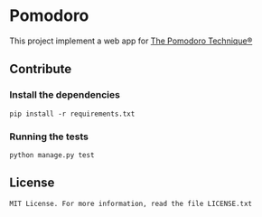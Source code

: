 # Pomodoro

This project implement a web app for [The Pomodoro Technique®](http://www.pomodorotechnique.com)

## Contribute

### Install the dependencies

    pip install -r requirements.txt

### Running the tests

    python manage.py test

## License

	MIT License. For more information, read the file LICENSE.txt
